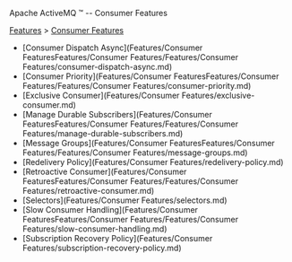 Apache ActiveMQ ™ -- Consumer Features 

[Features](features.md) > [Consumer Features](consumer-features.md)


*   [Consumer Dispatch Async](Features/Consumer FeaturesFeatures/Consumer Features/Features/Consumer Features/consumer-dispatch-async.md)
*   [Consumer Priority](Features/Consumer FeaturesFeatures/Consumer Features/Features/Consumer Features/consumer-priority.md)
*   [Exclusive Consumer](Features/Consumer Features/exclusive-consumer.md)
*   [Manage Durable Subscribers](Features/Consumer FeaturesFeatures/Consumer Features/Features/Consumer Features/manage-durable-subscribers.md)
*   [Message Groups](Features/Consumer FeaturesFeatures/Consumer Features/Features/Consumer Features/message-groups.md)
*   [Redelivery Policy](Features/Consumer Features/redelivery-policy.md)
*   [Retroactive Consumer](Features/Consumer FeaturesFeatures/Consumer Features/Features/Consumer Features/retroactive-consumer.md)
*   [Selectors](Features/Consumer Features/selectors.md)
*   [Slow Consumer Handling](Features/Consumer FeaturesFeatures/Consumer Features/Features/Consumer Features/slow-consumer-handling.md)
*   [Subscription Recovery Policy](Features/Consumer Features/subscription-recovery-policy.md)

